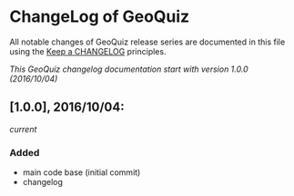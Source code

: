 # ChangeLog of GeoQuiz

All notable changes of GeoQuiz release series are documented in this file using the [Keep a CHANGELOG](http://keepachangelog.com/) principles.

_This GeoQuiz changelog documentation start with version 1.0.0 (2016/10/04)_

## [1.0.0], 2016/10/04:
_current_

### Added

* main code base (initial commit)
* changelog
